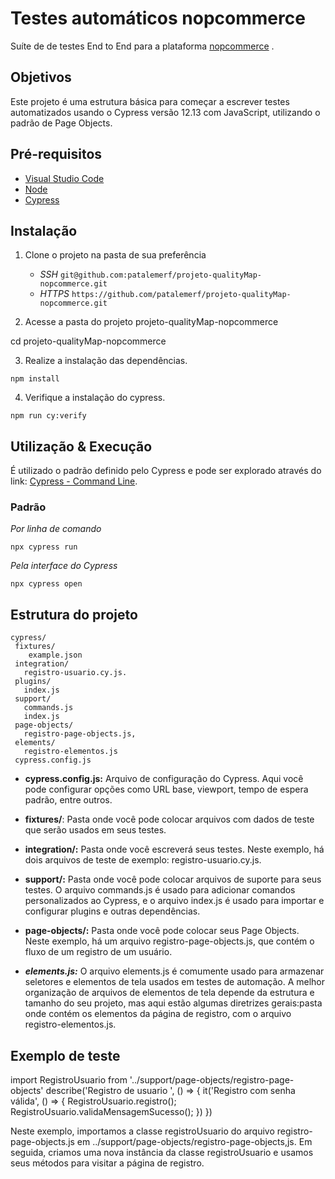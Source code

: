 
#  Testes automáticos nopcommerce

Suíte de de testes End to End para a plataforma [nopcommerce](https://demo.nopcommerce.com/) .

## Objetivos

Este projeto é uma estrutura básica para começar a escrever testes automatizados usando o Cypress versão 12.13 com JavaScript, utilizando o padrão de Page Objects.

## Pré-requisitos

-   [Visual Studio Code](https://code.visualstudio.com/)
-   [Node](https://nodejs.org/en/)
-   [Cypress](https://docs.cypress.io/guides/getting-started/installing-cypress#Installing)

## Instalação

1.  Clone o projeto na pasta de sua preferência
    -   *SSH* `git@github.com:patalemerf/projeto-qualityMap-nopcommerce.git`
    -   *HTTPS* `https://github.com/patalemerf/projeto-qualityMap-nopcommerce.git`

2.  Acesse a pasta do projeto projeto-qualityMap-nopcommerce

cd projeto-qualityMap-nopcommerce


3.  Realize a instalação das dependências.


`npm install`


4.  Verifique a instalação do cypress.


`npm run cy:verify`


## Utilização & Execução
É utilizado o padrão definido pelo Cypress e pode ser explorado através do link: [Cypress - Command Line](https://docs.cypress.io/guides/guides/command-line).

### [](#padr%C3%A3o)Padrão

*Por linha de comando*

`npx cypress run`

*Pela interface do Cypress*

`npx cypress open `


   
## Estrutura do projeto

    cypress/
     fixtures/
        example.json
     integration/
       registro-usuario.cy.js.
     plugins/
       index.js
     support/
       commands.js
       index.js
     page-objects/
       registro-page-objects.js, 
     elements/
       registro-elementos.js
     cypress.config.js
    
- **cypress.config.js:** Arquivo de configuração do Cypress. Aqui você pode configurar opções como URL base, viewport, tempo de espera padrão, entre outros.

- **fixtures/**: Pasta onde você pode colocar arquivos com dados de teste que serão usados em seus testes.

- **integration/:** Pasta onde você escreverá seus testes. Neste exemplo, há dois arquivos de teste de exemplo: registro-usuario.cy.js.

- **support/:** Pasta onde você pode colocar arquivos de suporte para seus testes. O arquivo commands.js é usado para adicionar comandos personalizados ao Cypress, e o arquivo index.js é usado para importar e configurar plugins e outras dependências.

- **page-objects/:** Pasta onde você pode colocar seus Page Objects. Neste exemplo, há um arquivo registro-page-objects.js, que contém o fluxo de um registro de um usuário.

- ***elements.js:*** O arquivo elements.js é comumente usado para armazenar seletores e elementos de tela usados em testes de automação. A melhor organização de arquivos de elementos de tela depende da estrutura e tamanho do seu projeto, mas aqui estão algumas diretrizes gerais:pasta onde contém os elementos da página de registro, com o arquivo registro-elementos.js.

## Exemplo de teste

import RegistroUsuario from '../support/page-objects/registro-page-objects'
  describe('Registro de usuario ', () => {
    it('Registro com senha válida', () => {
      RegistroUsuario.registro();
      RegistroUsuario.validaMensagemSucesso();
})
})

Neste exemplo, importamos a classe registroUsuario do arquivo registro-page-objects.js em ../support/page-objects/registro-page-objects,js. Em seguida, criamos uma nova instância da classe registroUsuario e usamos seus métodos para visitar a página de registro.


